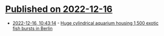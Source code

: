 # [Published on 2022-12-16](index.md)

* [2022-12-16, 10:43:14](https://news.ycombinator.com/item?id=34013000) - [Huge cylindrical aquarium housing 1,500 exotic fish bursts in Berlin](https://www.theguardian.com/world/2022/dec/16/huge-cylindrical-aquarium-housing-1500-exotic-fish-bursts-in-berlin)
